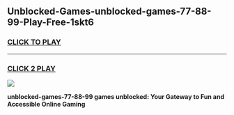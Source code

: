 
## Unblocked-Games-unblocked-games-77-88-99-Play-Free-1skt6
<h3>
<a href="https://premium76.site?title=unblocked-games-77-88-99&ref=09A">CLICK TO PLAY</a></h3>
<hr>

<h3>
<a href="https://premium76.site?title=unblocked-games-77-88-99&ref=09A">CLICK 2 PLAY</a>
  
</h3>

<a href="https://premium76.site?title=unblocked-games-77-88-99&ref=09A"><img src="https://clearcache.store/games.png"></a>


**unblocked-games-77-88-99 games unblocked: Your Gateway to Fun and Accessible Online Gaming**
